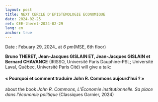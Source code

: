 ```yaml
---
layout: post
title: NEXT CERCLE D'EPISTEMOLOGIE ECONOMIQUE
date: 2024-02-25
ref: CEE-theret-2024-02-29
lang: en
anchor: true
---
```



<i class="fas fa-table"></i> Date : Febuary 29, 2024_ at _6 pm_(MSE, 6th floor)

**Bruno THERET, Jean-Jacques GISLAIN ET, Jean-Jacques GISLAIN et Bernard CHAVANCE** (IRISSO, Université Paris Dauphine-PSL; Université Laval, Québec, Université Paris Cité) will give a talk:

#### « Pourquoi et comment traduire John R. Commons aujourd’hui ? »

about the book *John R. Commons, L’Économie institutionnelle. Sa place dans l’économie politique* (Classiques Garnier, 2024) 
